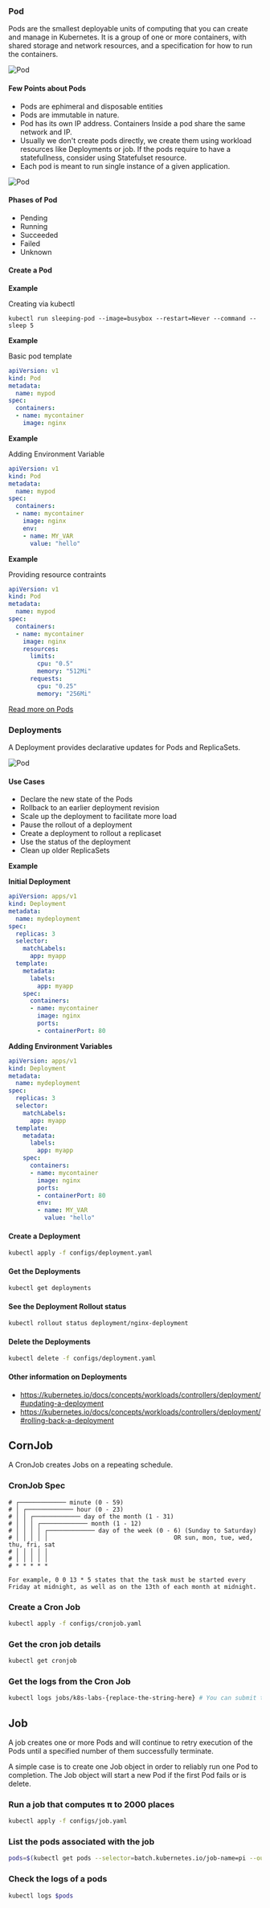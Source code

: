 ### Pod

Pods are the smallest deployable units of computing that you can create and manage in Kubernetes.
It is a group of one or more containers, with shared storage and network resources, and a specification for how to run the containers.

![Pod](../images/pea.png)

#### Few Points about Pods
- Pods are ephimeral and disposable entities
- Pods are immutable in nature. 
- Pod has its own IP address. Containers Inside a pod share the same network and IP. 
- Usually we don't create pods directly, we create them using workload resources like Deployments or job. If the pods require to have a statefullness, consider using Statefulset resource.
- Each pod is meant to run single instance of a given application.

![Pod](../images/pod.png)

#### Phases of Pod
- Pending
- Running
- Succeeded
- Failed
- Unknown

#### Create a Pod

**Example**

Creating via kubectl

```shell
kubectl run sleeping-pod --image=busybox --restart=Never --command -- sleep 5
```

**Example**

Basic pod template

```yml
apiVersion: v1
kind: Pod
metadata:
  name: mypod
spec:
  containers:
  - name: mycontainer
    image: nginx
```

**Example**

Adding Environment Variable

```yml
apiVersion: v1
kind: Pod
metadata:
  name: mypod
spec:
  containers:
  - name: mycontainer
    image: nginx
    env:
    - name: MY_VAR
      value: "hello"
```

**Example**

Providing resource contraints
```yml
apiVersion: v1
kind: Pod
metadata:
  name: mypod
spec:
  containers:
  - name: mycontainer
    image: nginx
    resources:
      limits:
        cpu: "0.5"
        memory: "512Mi"
      requests:
        cpu: "0.25"
        memory: "256Mi"
```

[Read more on Pods](https://kubernetes.io/docs/concepts/workloads/pods/)

### Deployments

A Deployment provides declarative updates for Pods and ReplicaSets.

![Pod](../images/deployment.png)

#### Use Cases
- Declare the new state of the Pods
- Rollback to an earlier deployment revision
- Scale up the deployment to facilitate more load
- Pause the rollout of a deployment
- Create a deployment to rollout a replicaset
- Use the status of the deployment
- Clean up older ReplicaSets

**Example**

**Initial Deployment**

```yml
apiVersion: apps/v1
kind: Deployment
metadata:
  name: mydeployment
spec:
  replicas: 3
  selector:
    matchLabels:
      app: myapp
  template:
    metadata:
      labels:
        app: myapp
    spec:
      containers:
      - name: mycontainer
        image: nginx
        ports:
        - containerPort: 80

```

**Adding Environment Variables**

```yml
apiVersion: apps/v1
kind: Deployment
metadata:
  name: mydeployment
spec:
  replicas: 3
  selector:
    matchLabels:
      app: myapp
  template:
    metadata:
      labels:
        app: myapp
    spec:
      containers:
      - name: mycontainer
        image: nginx
        ports:
        - containerPort: 80
        env:
        - name: MY_VAR
          value: "hello"

```

#### Create a Deployment
```bash
kubectl apply -f configs/deployment.yaml
```

#### Get the Deployments
```bash
kubectl get deployments
```

#### See the Deployment Rollout status
```bash
kubectl rollout status deployment/nginx-deployment
```

#### Delete the Deployments
```bash
kubectl delete -f configs/deployment.yaml
```

#### Other information on Deployments

- https://kubernetes.io/docs/concepts/workloads/controllers/deployment/#updating-a-deployment
- https://kubernetes.io/docs/concepts/workloads/controllers/deployment/#rolling-back-a-deployment

## CornJob

A CronJob creates Jobs on a repeating schedule.

### CronJob Spec
```
# ┌───────────── minute (0 - 59)
# │ ┌───────────── hour (0 - 23)
# │ │ ┌───────────── day of the month (1 - 31)
# │ │ │ ┌───────────── month (1 - 12)
# │ │ │ │ ┌───────────── day of the week (0 - 6) (Sunday to Saturday)
# │ │ │ │ │                                   OR sun, mon, tue, wed, thu, fri, sat
# │ │ │ │ │
# │ │ │ │ │
# * * * * *

For example, 0 0 13 * 5 states that the task must be started every Friday at midnight, as well as on the 13th of each month at midnight.
```
### Create a Cron Job
```bash
kubectl apply -f configs/cronjob.yaml
```

### Get the cron job details
```bash
kubectl get cronjob
```

### Get the logs from the Cron Job
```bash
kubectl logs jobs/k8s-labs-{replace-the-string-here} # You can submit to atomate it, PRs are welcome :).
```

## Job
A job creates one or more Pods and will continue to retry execution of the Pods until a specified number of them successfully terminate.

A simple case is to create one Job object in order to reliably run one Pod to completion. The Job object will start a new Pod if the first Pod fails or is delete.

### Run a job that computes π to 2000 places
```bash
kubectl apply -f configs/job.yaml
```

### List the pods associated with the job
```bash
pods=$(kubectl get pods --selector=batch.kubernetes.io/job-name=pi --output=jsonpath='{.items[*].metadata.name}')
```

### Check the logs of a pods
```bash
kubectl logs $pods
```